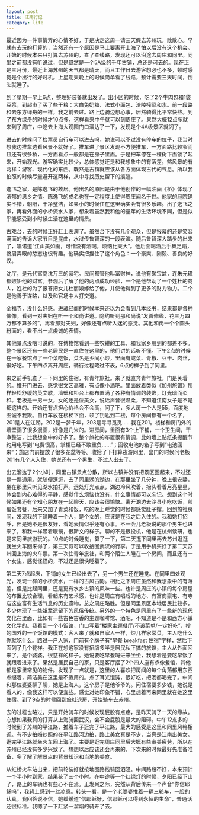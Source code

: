 ```yaml
---
layout: post
title: 江南行记
category: life
---
```


最近因为一件事情弄的心情不好，于是决定这周一请三天假去苏州玩，散散心。早就有去玩的打算的，当然还有一个原因是马上要离开上海了怕以后没有这个机会。开始的时候本来只打算去苏州的，查了查线路，发现还可以沿途去周庄和同里。同里之前都没有听说过，但是既然是一个5A级的千年古镇，总还是可去的。现在正是三月份，最近上海苏州的天气都是晴天，而且工作日去游客想必也不多，顿时感觉是个出行的好时机。上星期天晚上的时候简单看了线路，预计需要三天时间，倒头就睡了。

到了星期一早上6点，整理好装备就出发了。出小区的时候，吃了2个牛肉包和1袋豆浆，到超市了买了些干粮：大白兔奶糖、法式小面包、涪陵榨菜和水。前一段路和去东方绿舟的一样，我之前去过。路上边骑边想心事，居然骑得比平常快些。到了东方绿舟的时候才10点多，这样看来中午就可以到周庄了。果然大概12点多就来到了周庄，中途去上海大观园门口溜达了一下，发现是个4A级景区就闪了。

进去的时候问了检票员自行车可以进去吗，她说可以不过没有停车的位子，我当时想我边推车边看风景不就好了。推车进了景区发现不方便推车，一方面路比较窄而且还有很多桥，一方面看点一般都是在房子里面。于是把车停在一棵树下面锁了起来，开始观光。游客确实比较少，总体感觉还是和我想象中的有落差，煞风景的有两样：游客、现代化的东西。既然是古镇就应该从各方面体现古代的气息。所以我拍照的时候尽量避开这两样，从中寻找历史留下的痕迹。

逸飞之家，是陈逸飞的故居。他出名的原因是由于他创作的一幅油画《桥》体现了浓郁的思乡之情。陈逸飞的成名也在一定程度上使得周庄闻名于世。他家的庭院确实不错，朝阳，干净整洁，如果小的时候住在这里确实会有很多乐趣。出了逸飞之家，再看外面的小桥流水人家，想象着虽然我和他的童年的生活环境不同，但是似乎能感受到小时候生活在这里的情景。

古戏台，去的时候正好赶上表演了。虽然台下没有几个观众，但是报幕的还是笑容满面的告诉大家节目是昆曲，水浒传鲁智深的一段表演。随后鲁智深大踏步的出来了，唱诺道“江山美如画，可惜没有酒喝，烦恼比天大”。他后面喝酒后手舞足蹈，挤眉弄眼的憨态也很有趣。他确实把捏住了这个角色：一个豪爽、刚毅、善良的好汉。

沈厅，是元代富商沈万三的家宅。民间都管他叫富财神，说他有聚宝盆，连朱元璋都嫉妒他的财富。参观后了解了他的两点成功经验，一个是他帮助了一个姓杜的商人，姓杜的为了报答把女儿杜丽娘嫁给了他，并使他得到了更多的财力物力。二个是他善于谋略，以及和官场中人打交道。

全福寺，没什么好感。进藏经阁的时候本来还以为会看到几本经书，结果都是各种佛像。看到一对夫妇在听一个和尚讲道。隐约听到那和尚说“发善修缘，花三万四万都不算多的”，再看那对夫妇，好像还有点听入迷的感觉。其他和尚一个个圆头粉面的，看不出一点虔诚的表情。

其他景点没啥可说的，在博物馆看到一些农耕的工具，和我家乡用到的都差不多。整个景区还有一些老居民是一直住在这里的，他们讲的话听不懂。下午2点的时候在一家餐馆点了一个菜吃饭，菜名是乡间小炒，里面有咸菜、青椒、豆干、肉丝，很好吃。下午四点离开周庄，骑行过程略过不表，6点的样子到了同里。

来之前手机查了一下同里的住宿，有青年旅社。来了就直奔青年旅社，门是关着的。推开门进去，感觉很文艺高雅，有点像小酒吧。里面放着类似《加州旅馆》那样轻松舒缓的英文歌，墙壁和柜台上都布置满了各种有情调的装饰，灯光暗而柔和。老板是一男一女，女的还是位美女，说话声音很温柔，不知道江南女子是不是都这样的。开始还有点担心价格会不会高，问了下，多人房一个人是55，百度地图诚不我欺。自行车放在楼梯下面，领了钥匙到二楼，每个房间都有一个名字，201是人在江湖，202是一梦千年，203是寻寻觅觅……我在201。楼梯和房门外的墙壁画了很多漫画，好像是几米的。进房间，里面有3个上下铺，一个卫生间，干净整洁，比我想象中的好多了。整个旅社的布置很有情调，比如墙上贴纸条提醒节约用电写到“电费很高，掌柜已经不敢重负……”；回收电池的箱子写到“电池回来”；旅店门前摆放了很多花盆等等。收拾了下打算夜游同里，出门的时候问老板201有几个人入住，她说还有一个男生，不过人出去了。

出去溜达了2个小时，同里古镇景点分散，所以古镇并没有把景区圈起来，不过还是一票通用。就随便逛逛，去了同里湖的湖边，在那里坐了几分钟，晚上很安静，坐在那里只听见湖水拍打声。远处灯光点点，湖边冷风吹着，抬头看着月亮星星，体会到内心难得的平静，感觉什么烦恼也没有，什么事情都可以忘记。想到这个时候如果还有个知心朋友在一起聊天，应该会很愉快。离开湖边去沙县小吃吃饭，煎蛋饭套餐，后来又加了青菜和饭，吃的晚上睡觉的时候都感觉肚子撑。回到旅社房间，发现我的下铺睡着一个人，是个女的，应该是在我之后入住的。我和她打招呼，但是她不是很友好，看她表情似乎还有心事。不一会儿老板说的那个男生也进来了，和我一样带着眼镜，很斯文的样子。聊的不是很投机，他是在杭州读研，也是来同里旅游玩的。10点的时候睡觉，算了一下，第二天逛下同里再去苏州逛逛就坐火车回来得了，第三天假可以收拾回武汉的行李。于是用手机买好了第二天苏州回上海的火车票。第一次住青年旅社，和两个陌生人睡在一个房间，而且还有一个女生，感觉怪怪的，不过还是很快睡着了。

第二天7点起床，下铺的女生已经出去了，另一个男生还在睡觉。在同里四处观光，发现一样的小桥流水，一样的古风古韵。相比之下周庄虽然和我想象中的有落差，但是比起同里，还是更有水乡古镇的风味一些。也许是周庄的小镇的每个房屋的布置比较合理，看起来有艺术感，也许是周庄有唱戏的地方、有富商豪宅、有寺庙这些富有生活气息的历史遗物，总之周庄略胜。但是同里景区本地居民比较多，多少体现了一些祖辈遗留下的风俗传统。另外的一个特色是同里有了一些新的现代文化在里面，比如有一些古色古香的主题咖啡馆、酒吧，不知道是不是和西方小镇文化学的。我看到一个小饭馆，门口写着“楼家主题餐厅/不设菜单/一定好吃”，抄的国外的一个饭馆的模式：客人来了就和自家人一样，炒几样家常菜，主人吃什么你就吃什么。路过一户人家，门前有个牌子有“早餐 breakfast 住宿”字样，然后下面列了几个花样。我正在想这家没有招牌多半是居民私下搞的旅馆，主人从外面回来了，是个婆婆，很慈祥的样子。她说要吃早餐吗进来坐坐，我想着是要吃早饭了就跟着进来了。果然是居民自己的家，只是客厅摆了2个四人座有点像餐馆，其他都是家里常见的物件。发现了一点就是，这里的人喜欢把房间的每个角落都用东西点缀着，简洁美在这里是不适用的。点了耳光馄饨，很好吃，把汤都喝完了。中间和那位婆婆聊了聊，她是上海人，这个房子是他爷爷的。问住宿要多少钱，她说是看人的，像我这样可以便宜些。感觉对她印象不错，心里想着再来同里就在她这里住宿。到了9点的时候回到旅社退房，开始骑车去苏州。

去的过程也略过，只是开始骑车的时候发现屁股有点疼，是昨天骑了一天的缘故。心想如果我真的打算从上海骑回武汉，会不会屁股是最大的阻碍。中午12点多的时候到了苏州的平江路，推着车子逛完了平江路，最大的感受是这里和同里风格相近。有不少拍婚纱照的在平江路河边拍，路上美女真是不少，当真是江南出美女。逛完平江路就坐火车回上海了。主要是逛完周庄同里后大概有些审美疲劳，所以在苏州已经没有多少兴致了。想想以后应该还会再来的，下次来的时候最好先准备准备，多了解了解景点的背景知识和当地的美食。

从虹桥火车站出来，把前轮装好就按地图路线骑回泗泾。中间路段不好，本来预计一个半小时到家，结果花了三个小时。在中途等一个红绿灯的时候，夕阳已经下山了，路上的车辆也有些心不在焉。正发呆之际，突然从背后传来一个声音“你信耶稣吗”，我背上感到一丝凉意。转头一看，是一个老婆婆推着一辆三轮车，一脸的认真。我回答说不信，她缓缓道“信耶稣好，信耶稣可以得到永恒的生命”，普通话还很标准。我嗯了一下赶紧一溜烟的骑开了去。